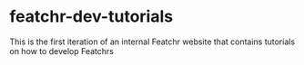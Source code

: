 # featchr-dev-tutorials
This is the first iteration of an internal Featchr website that contains tutorials on how to develop Featchrs

